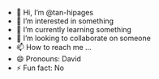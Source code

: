 - 👋 Hi, I’m @tan-hipages
- 👀 I’m interested in something
- 🌱 I’m currently learning something
- 💞️ I’m looking to collaborate on someone
- 📫 How to reach me ...
- 😄 Pronouns: David
- ⚡ Fun fact: No

<!---
tan-hipages/tan-hipages is a ✨ special ✨ repository because its `README.md` (this file) appears on your GitHub profile.
You can click the Preview link to take a look at your changes.
--->
